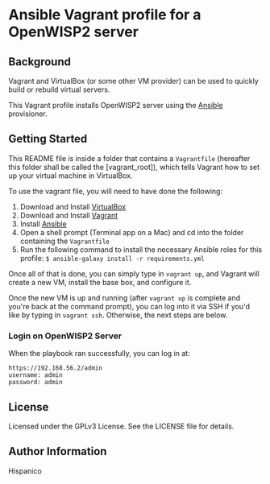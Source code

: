 # Ansible Vagrant profile for a OpenWISP2 server

## Background

Vagrant and VirtualBox (or some other VM provider) can be used to quickly build or rebuild virtual servers.

This Vagrant profile installs OpenWISP2 server using the [Ansible](http://www.ansible.com/) provisioner.

## Getting Started

This README file is inside a folder that contains a `Vagrantfile` (hereafter this folder shall be called the [vagrant_root]), which tells Vagrant how to set up your virtual machine in VirtualBox.

To use the vagrant file, you will need to have done the following:

  1. Download and Install [VirtualBox](https://www.virtualbox.org/wiki/Downloads)
  2. Download and Install [Vagrant](https://www.vagrantup.com/downloads.html)
  3. Install [Ansible](http://docs.ansible.com/ansible/latest/intro_installation.html)
  4. Open a shell prompt (Terminal app on a Mac) and cd into the folder containing the `Vagrantfile`
  5. Run the following command to install the necessary Ansible roles for this profile: `$ ansible-galaxy install -r requirements.yml`

Once all of that is done, you can simply type in `vagrant up`, and Vagrant will create a new VM, install the base box, and configure it.

Once the new VM is up and running (after `vagrant up` is complete and you're back at the command prompt), you can log into it via SSH if you'd like by typing in `vagrant ssh`. Otherwise, the next steps are below.

### Login on OpenWISP2 Server

When the playbook ran successfully, you can log in at:

```
https://192.168.56.2/admin
username: admin
password: admin
```

## License

Licensed under the GPLv3 License. See the LICENSE file for details.

## Author Information

Hispanico
